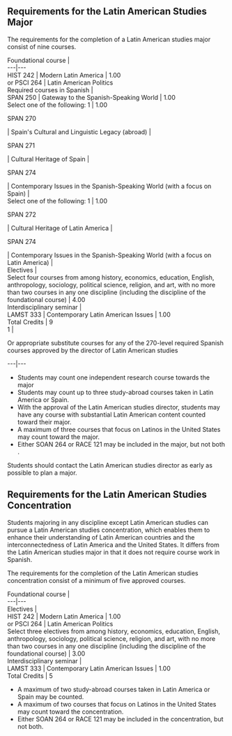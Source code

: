 

##  Requirements for the Latin American Studies Major

The requirements for the completion of a Latin American studies major consist of nine courses.

Foundational course  |  
---|---  
HIST 242  |  Modern Latin America  |  1.00  
or PSCI 264  |  Latin American Politics  
Required courses in Spanish  |  
SPAN 250  |  Gateway to the Spanish-Speaking World  |  1.00  
Select one of the following:  1  |  1.00  
  
SPAN 270

|  Spain's Cultural and Linguistic Legacy (abroad)  |  
  
SPAN 271

|  Cultural Heritage of Spain  |  
  
SPAN 274

|  Contemporary Issues in the Spanish-Speaking World (with a focus on Spain)  |  
Select one of the following:  1  |  1.00  
  
SPAN 272

|  Cultural Heritage of Latin America  |  
  
SPAN 274

|  Contemporary Issues in the Spanish-Speaking World (with a focus on Latin America)  |  
Electives  |  
Select four courses from among history, economics, education, English, anthropology, sociology, political science, religion, and art, with no more than two courses in any one discipline (including the discipline of the foundational course)  |  4.00  
Interdisciplinary seminar  |  
LAMST 333  |  Contemporary Latin American Issues  |  1.00  
Total Credits  |  9  
1  |

Or appropriate substitute courses for any of the 270-level required Spanish courses approved by the director of Latin American studies  
  
---|---  
  
  * Students may count one independent research course towards the major 
  * Students may count up to three study-abroad courses taken in Latin America or Spain. 
  * With the approval of the Latin American studies director, students may have any course with substantial Latin American content counted toward their major. 
  * A maximum of three courses that focus on Latinos in the United States may count toward the major. 
  * Either SOAN 264 or RACE 121 may be included in the major, but not both . 

Students should contact the Latin American studies director as early as possible to plan a major.

##  Requirements for the Latin American Studies Concentration

Students majoring in any discipline except Latin American studies can pursue a Latin American studies concentration, which enables them to enhance their understanding of Latin American countries and the interconnectedness of Latin America and the United States. It differs from the Latin American studies major in that it does not require course work in Spanish.

The requirements for the completion of the Latin American studies concentration consist of a minimum of five approved courses.

Foundational course  |  
---|---  
Electives  |  
HIST 242  |  Modern Latin America  |  1.00  
or PSCI 264  |  Latin American Politics  
Select three electives from among history, economics, education, English, anthropology, sociology, political science, religion, and art, with no more than two courses in any one discipline (including the discipline of the foundational course)  |  3.00  
Interdisciplinary seminar  |  
LAMST 333  |  Contemporary Latin American Issues  |  1.00  
Total Credits  |  5  
  
  * A maximum of two study-abroad courses taken in Latin America or Spain may be counted. 
  * A maximum of two courses that focus on Latinos in the United States may count toward the concentration. 
  * Either SOAN 264 or RACE 121 may be included in the concentration, but not both. 

